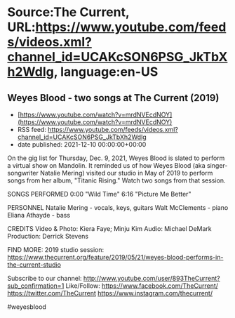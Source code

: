 # Source:The Current, URL:https://www.youtube.com/feeds/videos.xml?channel_id=UCAKcSON6PSG_JkTbXh2WdIg, language:en-US

## Weyes Blood - two songs at The Current (2019)
 - [https://www.youtube.com/watch?v=mrdNVEcdNOY](https://www.youtube.com/watch?v=mrdNVEcdNOY)
 - RSS feed: https://www.youtube.com/feeds/videos.xml?channel_id=UCAKcSON6PSG_JkTbXh2WdIg
 - date published: 2021-12-10 00:00:00+00:00

On the gig list for Thursday, Dec. 9, 2021, Weyes Blood is slated to perform a virtual show on Mandolin. It reminded us of how Weyes Blood (aka singer-songwriter Natalie Mering) visited our studio in May of 2019 to perform songs from her album, "Titanic Rising." Watch two songs from that session.

SONGS PERFORMED
0:00 "Wild Time"
6:16 "Picture Me Better"

PERSONNEL
Natalie Mering - vocals, keys, guitars 
Walt McClements - piano
Eliana Athayde - bass

CREDITS
Video & Photo: Kiera Faye; Minju Kim
Audio: Michael DeMark
Production: Derrick Stevens

FIND MORE:
2019 studio session: https://www.thecurrent.org/feature/2019/05/21/weyes-blood-performs-in-the-current-studio

Subscribe to our channel:
http://www.youtube.com/user/893TheCurrent?sub_confirmation=1
Like/Follow:
https://www.facebook.com/TheCurrent/
https://twitter.com/TheCurrent
https://www.instagram.com/thecurrent/

#weyesblood

